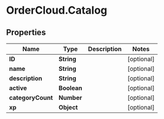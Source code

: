 # OrderCloud.Catalog

## Properties
Name | Type | Description | Notes
------------ | ------------- | ------------- | -------------
**ID** | **String** |  | [optional] 
**name** | **String** |  | [optional] 
**description** | **String** |  | [optional] 
**active** | **Boolean** |  | [optional] 
**categoryCount** | **Number** |  | [optional] 
**xp** | **Object** |  | [optional] 


